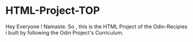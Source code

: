 # HTML-Project-TOP
Hey Everyone ! Namaste.
So , this is the HTML Project of the Odin-Recipies i built by following the Odin Project's Curriculum.

